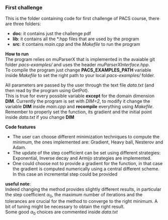 ### First challenge  
This is the folder containing code for first challenge of PACS course, there are three folders:  
- **doc**: it contains just the challenge pdf
- **lib**: it contains all the *.hpp files that are used by the program
- **src**: it contains *main.cpp* and the *Makefile* to run the program

**How to run**  
The program relies on muParserX that is implemented in the avaiable git folder *pacs-examples/* and uses the header *muParserXInterface.hpp*.  
To compile the program just change **PACS_EXAMPLES_PATH** variable inside *Makefile* to set the right path to your local *pacs-examples/* folder.

All parameters are passed by the user through the text file *data.txt* (and then read by the program using GetPot).  
This is true for every possible variable **except** for the domain dimension **DIM**. Currently the program is set with *DIM=2*, to modify it change the variable **DIM** inside *main.cpp* and **recompile** everything using *Makefile*.  
Remember to properly set the function, its gradient and the initial point inside *data.txt* if you change **DIM**

**Code features**  
- The user can choose different minimization techniques to compute the minimum, the ones implemented are: Gradient, Heavy ball, Nesterov and Adam.
- The update of the step coefficient can be set using different strategies: Exponential, Inverse decay and Armijo strategies are implemented.
- One could choose not to provide a gradient for the function, in that case the gradient is computed numerically using a central different scheme. In this case an incremental step could be provided

**useful note**:  
Indeed changing the method provides slightly different results, in particular the step coefficient $\alpha_0$, the maximum number of iterations and the tolerances are crucial for the method to converge to the right minimum. A bit of tuning might be necessary to obtain the right result.  
Some good $\alpha_0$ choices are commented inside *data.txt* 



